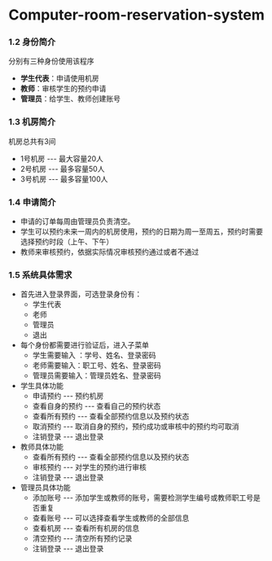# Computer-room-reservation-system

### 1.2 身份简介
分别有三种身份使用该程序
* **学生代表**：申请使用机房
* **教师**：审核学生的预约申请
* **管理员**：给学生、教师创建账号

### 1.3 机房简介
机房总共有3间
* 1号机房   --- 最大容量20人
* 2号机房   --- 最多容量50人
* 3号机房   --- 最多容量100人

### 1.4 申请简介
* 申请的订单每周由管理员负责清空。
* 学生可以预约未来一周内的机房使用，预约的日期为周一至周五，预约时需要选择预约时段（上午、下午）
* 教师来审核预约，依据实际情况审核预约通过或者不通过

### 1.5 系统具体需求
* 首先进入登录界面，可选登录身份有：
  * 学生代表
  * 老师
  * 管理员
  * 退出
* 每个身份都需要进行验证后，进入子菜单
  * 学生需要输入 ：学号、姓名、登录密码
  * 老师需要输入：职工号、姓名、登录密码
  * 管理员需要输入：管理员姓名、登录密码
* 学生具体功能
  * 申请预约    ---   预约机房
  * 查看自身的预约    ---  查看自己的预约状态
  * 查看所有预约   ---   查看全部预约信息以及预约状态
  * 取消预约    ---   取消自身的预约，预约成功或审核中的预约均可取消
  * 注销登录    ---   退出登录
* 教师具体功能
  * 查看所有预约   ---   查看全部预约信息以及预约状态
  * 审核预约    ---   对学生的预约进行审核
  * 注销登录    ---   退出登录
* 管理员具体功能
  * 添加账号    ---   添加学生或教师的账号，需要检测学生编号或教师职工号是否重复
  * 查看账号    ---   可以选择查看学生或教师的全部信息
  * 查看机房    ---   查看所有机房的信息
  * 清空预约    ---   清空所有预约记录
  * 注销登录    ---   退出登录
